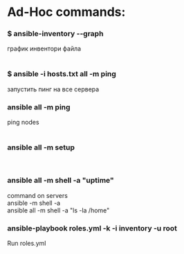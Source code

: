 # Ad-Hoc commands:

### $ ansible-inventory --graph  <br />
график инвентори файла <br />
<br />
### $ ansible -i hosts.txt all -m ping <br />
запустить пинг на все сервера <br />

### ansible all -m ping <br />
ping nodes <br />
<br />

### ansible all -m setup <br />
<br />

### ansible all -m shell -a "uptime"
command on servers  <br />
ansible <server> -m shell -a <command> <br />
ansible all -m shell -a "ls -la /home" <br />
  
### ansible-playbook roles.yml -k -i inventory -u root <br />
Run roles.yml
